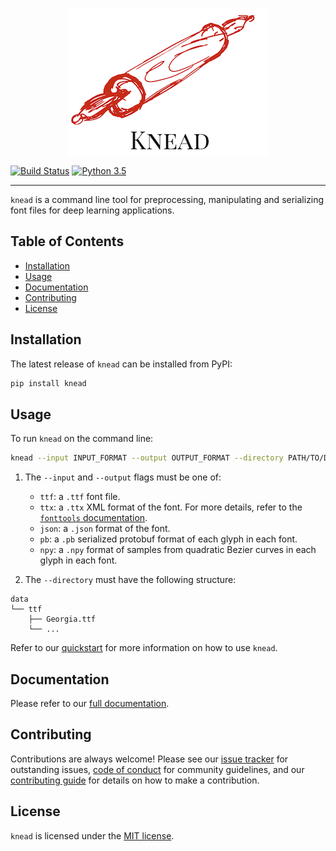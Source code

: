 <p align="center">
<img src="https://raw.githubusercontent.com/font-bakers/knead/master/docs/img/logo.png" alt="Knead logo" title="Knead logo" align="center"></img>
</p>

[![Build Status](https://travis-ci.com/font-bakers/knead.svg?branch=master)](https://travis-ci.com/font-bakers/knead)
[![Python 3.5](https://img.shields.io/badge/python-3.5-blue.svg)](https://www.python.org/downloads/release/python-352/)

---

`knead` is a command line tool for preprocessing, manipulating and serializing
font files for deep learning applications.

## Table of Contents

- [Installation](#Installation)
- [Usage](#Usage)
- [Documentation](#Documentation)
- [Contributing](#Contributing)
- [License](#License)

## Installation

The latest release of `knead` can be installed from PyPI:

```bash
pip install knead
```

## Usage

To run `knead` on the command line:

```bash
knead --input INPUT_FORMAT --output OUTPUT_FORMAT --directory PATH/TO/DATA/
```

1. The `--input` and `--output` flags must be one of:
    - `ttf`: a `.ttf` font file.
    - `ttx`: a `.ttx` XML format of the font. For more details, refer to
      the [`fonttools`
      documentation](https://github.com/fonttools/fonttools#ttx--from-opentype-and-truetype-to-xml-and-back).
    - `json`: a `.json` format of the font.
    - `pb`: a `.pb` serialized protobuf format of each glyph in each font.
    - `npy`: a `.npy` format of samples from quadratic Bezier curves in each
      glyph in each font.

2. The `--directory` must have the following structure:

```
data
└── ttf
    ├── Georgia.ttf
    └── ...
```

Refer to our [quickstart](https://font-bakers.github.io/knead/quickstart/) for
more information on how to use `knead`.

## Documentation

Please refer to our [full documentation](https://font-bakers.github.io/knead/).

## Contributing

Contributions are always welcome! Please see our [issue
tracker](https://github.com/font-bakers/knead/issues) for outstanding issues,
[code of
conduct](https://github.com/font-bakers/knead/blob/master/CODE_OF_CONDUCT.md)
for community guidelines, and our [contributing
guide](https://font-bakers.github.io/knead/contributing/) for details on how to
make a contribution.

## License

`knead` is licensed under the [MIT
license](https://github.com/font-bakers/knead/blob/master/LICENSE).
